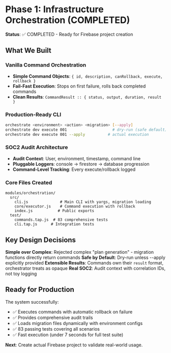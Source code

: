 # Phase 1: Infrastructure Orchestration (COMPLETED)

**Status**: ✅ COMPLETED - Ready for Firebase project creation

## What We Built

### Vanilla Command Orchestration
- **Simple Command Objects**: `{ id, description, canRollback, execute, rollback }`
- **Fail-Fast Execution**: Stops on first failure, rolls back completed commands
- **Clean Results**: `CommandResult :: { status, output, duration, result }`

### Production-Ready CLI
```bash
orchestrate <environment> <action> <migration> [--apply]
orchestrate dev execute 001                    # dry-run (safe default)
orchestrate dev execute 001 --apply          # actual execution
```

### SOC2 Audit Architecture
- **Audit Context**: User, environment, timestamp, command line
- **Pluggable Loggers**: console → firestore → database progression
- **Command-Level Tracking**: Every execute/rollback logged

### Core Files Created
```
modules/orchestration/
  src/
    cli.js              # Main CLI with yargs, migration loading
    core/executor.js    # Command execution with rollback
    index.js           # Public exports
  test/
    commands.tap.js  # 83 comprehensive tests
    cli.tap.js      # Integration tests
```

## Key Design Decisions

**Simple over Complex**: Rejected complex "plan generation" - migration functions directly return commands
**Safe by Default**: Dry-run unless --apply explicitly provided
**Extensible Results**: Commands own their `result` format, orchestrator treats as opaque
**Real SOC2**: Audit context with correlation IDs, not toy logging

## Ready for Production

The system successfully:
- ✅ Executes commands with automatic rollback on failure
- ✅ Provides comprehensive audit trails
- ✅ Loads migration files dynamically with environment configs
- ✅ 83 passing tests covering all scenarios
- ✅ Fast execution (under 7 seconds for full test suite)

**Next**: Create actual Firebase project to validate real-world usage.
